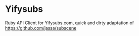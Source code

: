 # Yifysubs 

Ruby API Client for Yifysubs.com, quick and dirty adaptation of https://github.com/jassa/subscene
